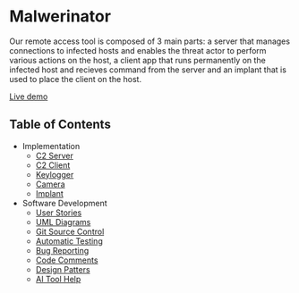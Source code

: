 # Malwerinator

Our remote access tool is composed of 3 main parts: a server that manages connections to infected hosts and enables the threat actor to perform various actions on the host, a client app that runs permanently on the infected host and recieves command from the server and an implant that is used to place the client on the host.

[Live demo](https://www.youtube.com/watch?v=QSPNOVHxluA&ab_channel=MarioU%C8%9B%C4%83)

## Table of Contents
- Implementation
  - [C2 Server](https://github.com/MarioUta/Malwerinator-educational-/tree/main/C2_Server)
  - [C2 Client](https://github.com/MarioUta/Malwerinator-educational-/tree/main/C2_Client)
  - [Keylogger](https://github.com/MarioUta/Malwerinator-educational-/tree/main/Keylogger)
  - [Camera](https://github.com/MarioUta/Malwerinator-educational-/tree/main/Camera)
  - [Implant](https://github.com/MarioUta/Malwerinator-educational-/blob/main/EAE)
- Software Development
  - [User Stories](https://vladsteopoaie.atlassian.net/jira/software/projects/EIO/boards/2)
  - [UML Diagrams](https://github.com/MarioUta/Malwerinator-educational-/tree/main/Software%20Development%20Elements/UML%20Diagrams)
  - [Git Source Control](https://github.com/MarioUta/Malwerinator-educational-/pulls?q=is%3Apr+is%3Aclosed)
  - [Automatic Testing](https://github.com/MarioUta/Malwerinator-educational-/tree/main/Software%20Development%20Elements/Testing)
  - [Bug Reporting](https://github.com/MarioUta/Malwerinator-educational-/tree/main/Software%20Development%20Elements/Bug%20%26%20Pull_Request)
  - [Code Comments](https://github.com/MarioUta/Malwerinator-educational-/tree/main/Software%20Development%20Elements/Commented%20Code)
  - [Design Patters](https://github.com/MarioUta/Malwerinator-educational-/blob/main/Software%20Development%20Elements/Design%20Pattern)
  - [AI Tool Help](https://github.com/MarioUta/Malwerinator-educational-/tree/main/Software%20Development%20Elements/Usage%20of%20an%20AI%20Tool)
